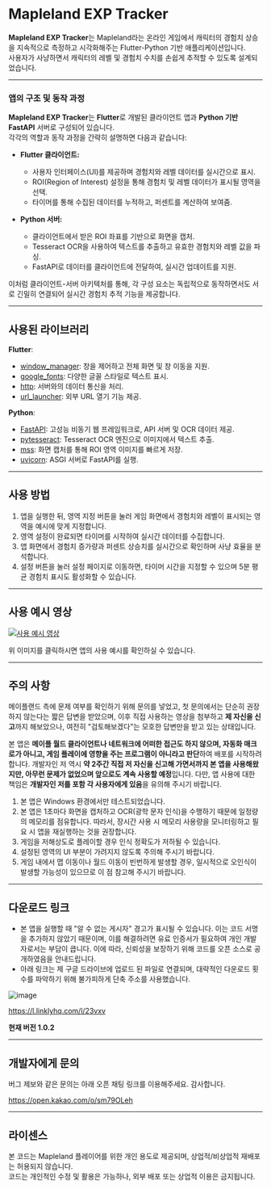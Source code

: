 # Mapleland EXP Tracker

**Mapleland EXP Tracker**는 Mapleland라는 온라인 게임에서 캐릭터의 경험치 상승을 지속적으로 측정하고 시각화해주는 Flutter-Python 기반 애플리케이션입니다.  
사용자가 사냥하면서 캐릭터의 레벨 및 경험치 수치를 손쉽게 추적할 수 있도록 설계되었습니다.

---

### 앱의 구조 및 동작 과정
**Mapleland EXP Tracker**는 **Flutter**로 개발된 클라이언트 앱과 **Python 기반 FastAPI** 서버로 구성되어 있습니다.  
각각의 역할과 동작 과정을 간략히 설명하면 다음과 같습니다:

- **Flutter 클라이언트:**  
  - 사용자 인터페이스(UI)를 제공하며 경험치와 레벨 데이터를 실시간으로 표시.  
  - ROI(Region of Interest) 설정을 통해 경험치 및 레벨 데이터가 표시될 영역을 선택.  
  - 타이머를 통해 수집된 데이터를 누적하고, 퍼센트를 계산하여 보여줌.

- **Python 서버:**  
  - 클라이언트에서 받은 ROI 좌표를 기반으로 화면을 캡처.  
  - Tesseract OCR을 사용하여 텍스트를 추출하고 유효한 경험치와 레벨 값을 파싱.  
  - FastAPI로 데이터를 클라이언트에 전달하여, 실시간 업데이트를 지원.

이처럼 클라이언트-서버 아키텍처를 통해, 각 구성 요소는 독립적으로 동작하면서도 서로 긴밀히 연결되어 실시간 경험치 추적 기능을 제공합니다.

---

## 사용된 라이브러리
**Flutter**:
- [window_manager](https://pub.dev/packages/window_manager): 창을 제어하고 전체 화면 및 창 이동을 지원.
- [google_fonts](https://pub.dev/packages/google_fonts): 다양한 글꼴 스타일로 텍스트 표시.
- [http](https://pub.dev/packages/http): 서버와의 데이터 통신을 처리.
- [url_launcher](https://pub.dev/packages/url_launcher): 외부 URL 열기 기능 제공.

**Python**:
- [FastAPI](https://fastapi.tiangolo.com/): 고성능 비동기 웹 프레임워크로, API 서버 및 OCR 데이터 제공.
- [pytesseract](https://pypi.org/project/pytesseract/): Tesseract OCR 엔진으로 이미지에서 텍스트 추출.
- [mss](https://pypi.org/project/mss/): 화면 캡처를 통해 ROI 영역 이미지를 빠르게 저장.
- [uvicorn](https://www.uvicorn.org/): ASGI 서버로 FastAPI를 실행.

---

## 사용 방법
1. 앱을 실행한 뒤, 영역 지정 버튼을 눌러 게임 화면에서 경험치와 레벨이 표시되는 영역을 예시에 맞게 지정합니다.
2. 영역 설정이 완료되면 타이머를 시작하여 실시간 데이터를 수집합니다.
3. 앱 화면에서 경험치 증가량과 퍼센트 상승치를 실시간으로 확인하며 사냥 효율을 분석합니다.
4. 설정 버튼을 눌러 설정 페이지로 이동하면, 타이머 시간을 지정할 수 있으며 5분 평균 경험치 표시도 활성화할 수 있습니다.

---

## 사용 예시 영상

[![사용 예시 영상](https://img.youtube.com/vi/87UW8UHCmyo/maxresdefault.jpg)](https://youtu.be/87UW8UHCmyo)

위 이미지를 클릭하시면 앱의 사용 예시를 확인하실 수 있습니다.


---

## 주의 사항

메이플랜드 측에 문제 여부를 확인하기 위해 문의를 넣었고, 첫 문의에서는 단순히 권장하지 않는다는 짧은 답변을 받았으며, 이후 직접 사용하는 영상을 첨부하고 **제 자신을 신고**까지 해보았으나, 여전히 "검토해보겠다"는 모호한 답변만을 받고 있는 상태입니다.

본 앱은 **메이플 월드 클라이언트나 네트워크에 어떠한 접근도 하지 않으며, 자동화 매크로가 아니고, 게임 플레이에 영향을 주는 프로그램이 아니라고 판단**하여 배포를 시작하려 합니다. 개발자인 저 역시 **약 2주간 직접 저 자신을 신고해 가면서까지 본 앱을 사용해왔지만, 아무런 문제가 없었으며 앞으로도 계속 사용할 예정**입니다. 다만, 앱 사용에 대한 책임은 **개발자인 저를 포함 각 사용자에게 있음**을 유의해 주시기 바랍니다.

1. 본 앱은 Windows 환경에서만 테스트되었습니다.
2. 본 앱은 1초마다 화면을 캡처하고 OCR(광학 문자 인식)을 수행하기 때문에 일정량의 메모리를 점유합니다. 따라서, 장시간 사용 시 메모리 사용량을 모니터링하고 필요 시 앱을 재실행하는 것을 권장합니다.
3. 게임을 저해상도로 플레이할 경우 인식 정확도가 저하될 수 있습니다.
4. 설정된 영역의 UI 부분이 가려지지 않도록 주의해 주시기 바랍니다.
5. 게임 내에서 맵 이동이나 월드 이동이 빈번하게 발생할 경우, 일시적으로 오인식이 발생할 가능성이 있으므로 이 점 참고해 주시기 바랍니다.

---

## 다운로드 링크
- 본 앱을 실행할 때 "알 수 없는 게시자" 경고가 표시될 수 있습니다. 이는 코드 서명을 추가하지 않았기 때문이며, 이를 해결하려면 유료 인증서가 필요하여 개인 개발자로서는 부담이 큽니다. 이에 따라, 신뢰성을 보장하기 위해 코드를 오픈 소스로 공개하였음을 안내드립니다.
- 아래 링크는 제 구글 드라이브에 업로드 된 파일로 연결되며, 대략적인 다운로드 횟수를 파악하기 위해 불가피하게 단축 주소를 사용했습니다.

![image](https://github.com/user-attachments/assets/cf5267b0-cd66-46e7-bb4a-0debf55fc2f8)

https://l.linklyhq.com/l/23vxv

**현재 버전 1.0.2**

---

## 개발자에게 문의

버그 제보와 같은 문의는 아래 오픈 채팅 링크를 이용해주세요. 감사합니다.

https://open.kakao.com/o/sm79OLeh

---

## 라이센스
본 코드는 Mapleland 플레이어를 위한 개인 용도로 제공되며, 상업적/비상업적 재배포는 허용되지 않습니다.  
코드는 개인적인 수정 및 활용은 가능하나, 외부 배포 또는 상업적 이용은 금지됩니다.
